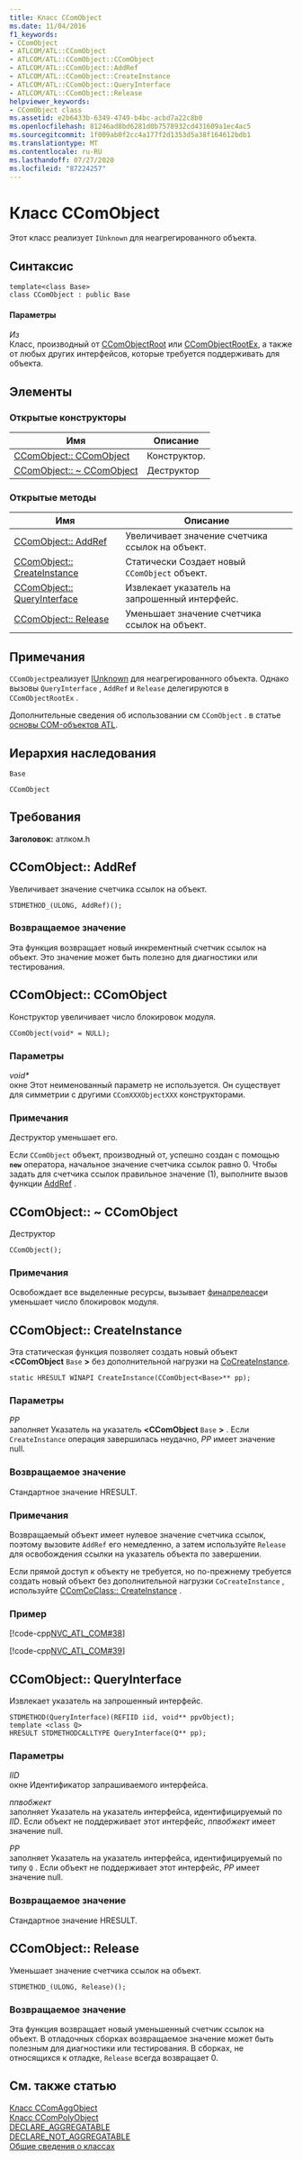 ```yaml
---
title: Класс CComObject
ms.date: 11/04/2016
f1_keywords:
- CComObject
- ATLCOM/ATL::CComObject
- ATLCOM/ATL::CComObject::CComObject
- ATLCOM/ATL::CComObject::AddRef
- ATLCOM/ATL::CComObject::CreateInstance
- ATLCOM/ATL::CComObject::QueryInterface
- ATLCOM/ATL::CComObject::Release
helpviewer_keywords:
- CComObject class
ms.assetid: e2b6433b-6349-4749-b4bc-acbd7a22c8b0
ms.openlocfilehash: 81246ad8bd6281d0b7578932cd431609a1ec4ac5
ms.sourcegitcommit: 1f009ab0f2cc4a177f2d1353d5a38f164612bdb1
ms.translationtype: MT
ms.contentlocale: ru-RU
ms.lasthandoff: 07/27/2020
ms.locfileid: "87224257"
---
```

# <a name="ccomobject-class"></a>Класс CComObject

Этот класс реализует `IUnknown` для неагрегированного объекта.

## <a name="syntax"></a>Синтаксис

```
template<class Base>
class CComObject : public Base
```

#### <a name="parameters"></a>Параметры

*Из*<br/>
Класс, производный от [CComObjectRoot](../../atl/reference/ccomobjectroot-class.md) или [CComObjectRootEx](../../atl/reference/ccomobjectrootex-class.md), а также от любых других интерфейсов, которые требуется поддерживать для объекта.

## <a name="members"></a>Элементы

### <a name="public-constructors"></a>Открытые конструкторы

|Имя|Описание|
|----------|-----------------|
|[CComObject:: CComObject](#ccomobject)|Конструктор.|
|[CComObject:: ~ CComObject](#dtor)|Деструктор|

### <a name="public-methods"></a>Открытые методы

|Имя|Описание|
|----------|-----------------|
|[CComObject:: AddRef](#addref)|Увеличивает значение счетчика ссылок на объект.|
|[CComObject:: CreateInstance](#createinstance)|Статически Создает новый `CComObject` объект.|
|[CComObject:: QueryInterface](#queryinterface)|Извлекает указатель на запрошенный интерфейс.|
|[CComObject:: Release](#release)|Уменьшает значение счетчика ссылок на объект.|

## <a name="remarks"></a>Примечания

`CComObject`реализует [IUnknown](/windows/win32/api/unknwn/nn-unknwn-iunknown) для неагрегированного объекта. Однако вызовы `QueryInterface` , `AddRef` и `Release` делегируются в `CComObjectRootEx` .

Дополнительные сведения об использовании см `CComObject` . в статье [основы COM-объектов ATL](../../atl/fundamentals-of-atl-com-objects.md).

## <a name="inheritance-hierarchy"></a>Иерархия наследования

`Base`

`CComObject`

## <a name="requirements"></a>Требования

**Заголовок:** атлком.h

## <a name="ccomobjectaddref"></a><a name="addref"></a>CComObject:: AddRef

Увеличивает значение счетчика ссылок на объект.

```
STDMETHOD_(ULONG, AddRef)();
```

### <a name="return-value"></a>Возвращаемое значение

Эта функция возвращает новый инкрементный счетчик ссылок на объект. Это значение может быть полезно для диагностики или тестирования.

## <a name="ccomobjectccomobject"></a><a name="ccomobject"></a>CComObject:: CComObject

Конструктор увеличивает число блокировок модуля.

```
CComObject(void* = NULL);
```

### <a name="parameters"></a>Параметры

<em>void\*</em><br/>
окне Этот неименованный параметр не используется. Он существует для симметрии с другими `CComXXXObjectXXX` конструкторами.

### <a name="remarks"></a>Примечания

Деструктор уменьшает его.

Если `CComObject` объект, производный от, успешно создан с помощью **`new`** оператора, начальное значение счетчика ссылок равно 0. Чтобы задать для счетчика ссылок правильное значение (1), выполните вызов функции [AddRef](#addref) .

## <a name="ccomobjectccomobject"></a><a name="dtor"></a>CComObject:: ~ CComObject

Деструктор

```
CComObject();
```

### <a name="remarks"></a>Примечания

Освобождает все выделенные ресурсы, вызывает [финалрелеасе](ccomobjectrootex-class.md#finalrelease)и уменьшает число блокировок модуля.

## <a name="ccomobjectcreateinstance"></a><a name="createinstance"></a>CComObject:: CreateInstance

Эта статическая функция позволяет создать новый объект **<CComObject** `Base` **>** без дополнительной нагрузки на [CoCreateInstance](/windows/win32/api/combaseapi/nf-combaseapi-cocreateinstance).

```
static HRESULT WINAPI CreateInstance(CComObject<Base>** pp);
```

### <a name="parameters"></a>Параметры

*PP*<br/>
заполняет Указатель на указатель **<CComObject** `Base` **>** . Если `CreateInstance` операция завершилась неудачно, *PP* имеет значение null.

### <a name="return-value"></a>Возвращаемое значение

Стандартное значение HRESULT.

### <a name="remarks"></a>Примечания

Возвращаемый объект имеет нулевое значение счетчика ссылок, поэтому вызовите `AddRef` его немедленно, а затем используйте `Release` для освобождения ссылки на указатель объекта по завершении.

Если прямой доступ к объекту не требуется, но по-прежнему требуется создать новый объект без дополнительной нагрузки `CoCreateInstance` , используйте [CComCoClass:: CreateInstance](../../atl/reference/ccomcoclass-class.md#createinstance) .

### <a name="example"></a>Пример

[!code-cpp[NVC_ATL_COM#38](../../atl/codesnippet/cpp/ccomobject-class_1.h)]

[!code-cpp[NVC_ATL_COM#39](../../atl/codesnippet/cpp/ccomobject-class_2.cpp)]

## <a name="ccomobjectqueryinterface"></a><a name="queryinterface"></a>CComObject:: QueryInterface

Извлекает указатель на запрошенный интерфейс.

```
STDMETHOD(QueryInterface)(REFIID iid, void** ppvObject);
template <class Q>
HRESULT STDMETHODCALLTYPE QueryInterface(Q** pp);
```

### <a name="parameters"></a>Параметры

*IID*<br/>
окне Идентификатор запрашиваемого интерфейса.

*ппвобжект*<br/>
заполняет Указатель на указатель интерфейса, идентифицируемый по *IID*. Если объект не поддерживает этот интерфейс, *ппвобжект* имеет значение null.

*PP*<br/>
заполняет Указатель на указатель интерфейса, идентифицируемый по типу `Q` . Если объект не поддерживает этот интерфейс, *PP* имеет значение null.

### <a name="return-value"></a>Возвращаемое значение

Стандартное значение HRESULT.

## <a name="ccomobjectrelease"></a><a name="release"></a>CComObject:: Release

Уменьшает значение счетчика ссылок на объект.

```
STDMETHOD_(ULONG, Release)();
```

### <a name="return-value"></a>Возвращаемое значение

Эта функция возвращает новый уменьшенный счетчик ссылок на объект. В отладочных сборках возвращаемое значение может быть полезным для диагностики или тестирования. В сборках, не относящихся к отладке, `Release` всегда возвращает 0.

## <a name="see-also"></a>См. также статью

[Класс CComAggObject](../../atl/reference/ccomaggobject-class.md)<br/>
[Класс CComPolyObject](../../atl/reference/ccompolyobject-class.md)<br/>
[DECLARE_AGGREGATABLE](aggregation-and-class-factory-macros.md#declare_aggregatable)<br/>
[DECLARE_NOT_AGGREGATABLE](aggregation-and-class-factory-macros.md#declare_not_aggregatable)<br/>
[Общие сведения о классах](../../atl/atl-class-overview.md)
